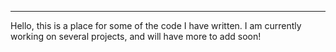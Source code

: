       
----------------------------------------------------------------------------------------------------------------                                                                                               
Hello, this is a place for some of the code I have written. I am currently working on several projects, and will 
have more to add soon! 
        

                                                                








        

                                     
                          
           
